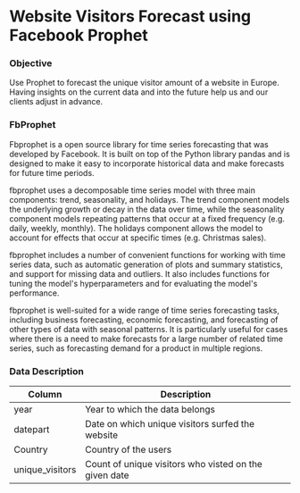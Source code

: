 # Website Visitors Forecast using Facebook Prophet

### Objective
Use Prophet to forecast the unique visitor amount of a website in Europe. Having insights on the current data and into the future help us and our clients adjust in advance.

### FbProphet
Fbprophet is a open source library for time series forecasting that was developed by Facebook. It is built on top of the Python library pandas and is designed to make it easy to incorporate historical data and make forecasts for future time periods.

fbprophet uses a decomposable time series model with three main components: trend, seasonality, and holidays. The trend component models the underlying growth or decay in the data over time, while the seasonality component models repeating patterns that occur at a fixed frequency (e.g. daily, weekly, monthly). The holidays component allows the model to account for effects that occur at specific times (e.g. Christmas sales).

fbprophet includes a number of convenient functions for working with time series data, such as automatic generation of plots and summary statistics, and support for missing data and outliers. It also includes functions for tuning the model's hyperparameters and for evaluating the model's performance.

fbprophet is well-suited for a wide range of time series forecasting tasks, including business forecasting, economic forecasting, and forecasting of other types of data with seasonal patterns. It is particularly useful for cases where there is a need to make forecasts for a large number of related time series, such as forecasting demand for a product in multiple regions.

### Data Description
Column	| Description
|-------|--------|
year |Year to which the data belongs 
datepart| Date on which unique visitors surfed the website 
Country | Country of the users 
unique_visitors |Count of unique visitors who visted on the given date
